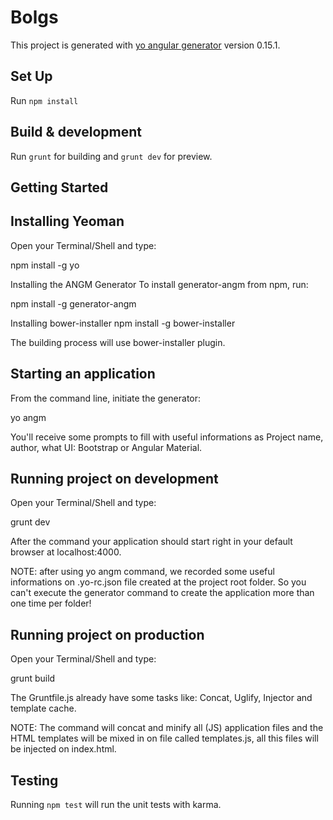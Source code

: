 # Bolgs 
This project is generated with [yo angular generator](https://github.com/yeoman/generator-angular)
version 0.15.1.


## Set Up

Run `npm install`


## Build & development

Run `grunt` for building and `grunt dev` for preview.

## Getting Started
## Installing Yeoman

Open your Terminal/Shell and type:

npm install -g yo

Installing the ANGM Generator
To install generator-angm from npm, run:

npm install -g generator-angm

Installing bower-installer
npm install -g bower-installer

The building process will use bower-installer plugin.

## Starting an application
From the command line, initiate the generator:

yo angm

You'll receive some prompts to fill with useful informations as Project name, author, what UI: Bootstrap or Angular Material.

## Running project on development
Open your Terminal/Shell and type:

grunt dev

After the command your application should start right in your default browser at localhost:4000.

NOTE: after using yo angm command, we recorded some useful informations on .yo-rc.json file created at the project root folder. So you can't execute the generator command to create the application more than one time per folder!

## Running project on production
Open your Terminal/Shell and type:

grunt build

The Gruntfile.js already have some tasks like: Concat, Uglify, Injector and template cache.

NOTE: The command will concat and minify all (JS) application files and the HTML templates will be mixed in on file called templates.js, all this files will be injected on index.html.


## Testing

Running `npm test` will run the unit tests with karma.